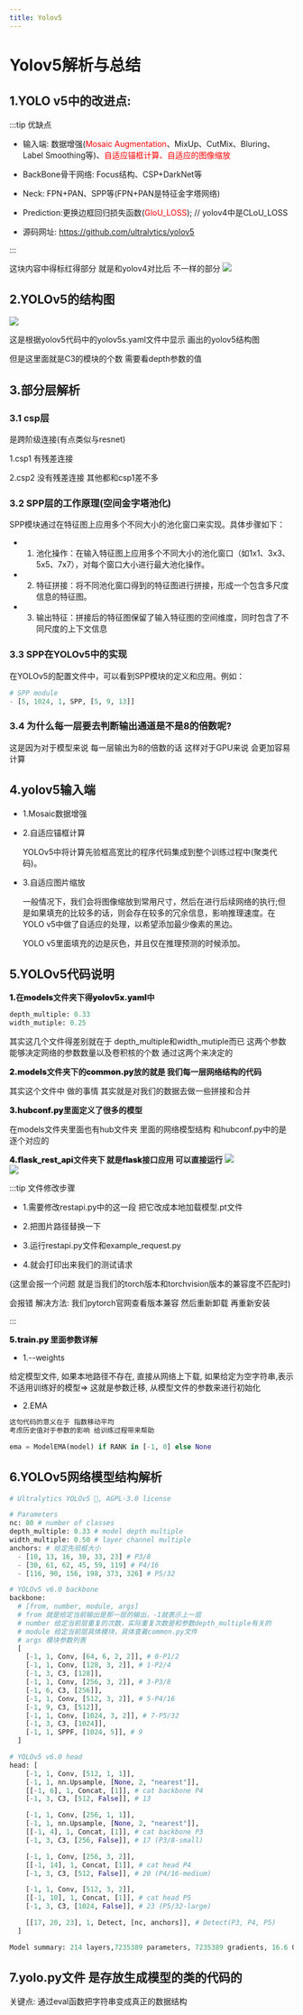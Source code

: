 ```yaml
---
title: Yolov5
---
```

# Yolov5解析与总结
## 1.YOLO v5中的改进点:
:::tip 优缺点
* 输入端: 数据增强(<span style="color:red">Mosaic Augmentation</span>、MixUp、CutMix、Bluring、Label Smoothing等)、<span style="color:red">自适应锚框计算、自适应的图像缩放</span>

* BackBone骨干网络: Focus结构、CSP+DarkNet等

* Neck: FPN+PAN、SPP等(FPN+PAN是特征金字塔网络)

* Prediction:更换边框回归损失函数(<span style="color:red">GloU_LOSS</span>); // yolov4中是CLoU_LOSS

* 源码网址: https://github.com/ultralytics/yolov5

:::

这块内容中得标红得部分 就是和yolov4对比后 不一样的部分
<img src="/yolov4.png"/>

## 2.YOLOv5的结构图
<img src="/yolov5简易结构.png"/>

这是根据yolov5代码中的yolov5s.yaml文件中显示 画出的yolov5结构图

但是这里面就是C3的模块的个数 需要看depth参数的值

## 3.部分层解析
### 3.1 csp层
是跨阶级连接(有点类似与resnet)

1.csp1 有残差连接

2.csp2 没有残差连接 其他都和csp1差不多

### 3.2 SPP层的工作原理(空间金字塔池化)

SPP模块通过在特征图上应用多个不同大小的池化窗口来实现。具体步骤如下：

* 1. 池化操作：在输入特征图上应用多个不同大小的池化窗口（如1x1、3x3、5x5、7x7），对每个窗口大小进行最大池化操作。

* 2. 特征拼接：将不同池化窗口得到的特征图进行拼接，形成一个包含多尺度信息的特征图。

* 3. 输出特征：拼接后的特征图保留了输入特征图的空间维度，同时包含了不同尺度的上下文信息

### 3.3 SPP在YOLOv5中的实现
在YOLOv5的配置文件中，可以看到SPP模块的定义和应用。例如：

```python
# SPP module
- [5, 1024, 1, SPP, [5, 9, 13]]

```

### 3.4 为什么每一层要去判断输出通道是不是8的倍数呢?

这是因为对于模型来说 每一层输出为8的倍数的话 这样对于GPU来说 会更加容易计算

## 4.yolov5输入端
* 1.Mosaic数据增强

* 2.自适应锚框计算

  YOLOv5中将计算先验框高宽比的程序代码集成到整个训练过程中(聚类代码)。

* 3.自适应图片缩放

  一般情况下，我们会将图像缩放到常用尺寸，然后在进行后续网络的执行;但是如果填充的比较多的话，则会存在较多的冗余信息，影响推理速度。在YOLO v5中做了自适应的处理，以希望添加最少像素的黑边。

  YOLO v5里面填充的边是灰色，并且仅在推理预测的时候添加。

## 5.YOLOv5代码说明

<span style="font-weight: 900">1.在models文件夹下得yolov5x.yaml中</span>

```python
depth_multiple: 0.33
width_mutiple: 0.25
```

其实这几个文件得差别就在于 depth_multiple和width_mutiple而已 
这两个参数能够决定网络的参数数量以及卷积核的个数 通过这两个来决定的

<span style="font-weight: 900">2.models文件夹下的common.py放的就是 我们每一层网络结构的代码</span>

其实这个文件中 做的事情 其实就是对我们的数据去做一些拼接和合并

<span style="font-weight: 900">3.hubconf.py里面定义了很多的模型</span>

在models文件夹里面也有hub文件夹 里面的网络模型结构 和hubconf.py中的是逐个对应的

<span style="font-weight: 900">4.flask_rest_api文件夹下 就是flask接口应用 可以直接运行</span>
<img src="/flaskapi1.png"/>
<br />
<img src="/flaskapi2.png"/>


:::tip 文件修改步骤

* 1.需要修改restapi.py中的这一段 把它改成本地加载模型.pt文件

* 2.把图片路径替换一下 

* 3.运行restapi.py文件和example_request.py

* 4.就会打印出来我们的测试请求

(这里会报一个问题 就是当我们的torch版本和torchvision版本的兼容度不匹配时)

会报错 解决方法: 我们pytorch官网查看版本兼容 然后重新卸载 再重新安装

:::

<span style="font-weight: 900">5.train.py 里面参数详解</span>

* 1.--weights

给定模型文件, 如果本地路径不存在, 直接从网络上下载, 如果给定为空字符串,表示不适用训练好的模型=> 这就是参数迁移, 从模型文件的参数来进行初始化

* 2.EMA
```python
这句代码的意义在于 指数移动平均
考虑历史值对于参数的影响 给训练过程带来帮助

ema = ModelEMA(model) if RANK in [-1, 0] else None

```

## 6.YOLOv5网络模型结构解析
```python
# Ultralytics YOLOv5 🚀, AGPL-3.0 license

# Parameters
nc: 80 # number of classes
depth_multiple: 0.33 # model depth multiple
width_multiple: 0.50 # layer channel multiple
anchors: # 给定先验框大小
  - [10, 13, 16, 30, 33, 23] # P3/8
  - [30, 61, 62, 45, 59, 119] # P4/16
  - [116, 90, 156, 198, 373, 326] # P5/32

# YOLOv5 v6.0 backbone
backbone:
  # [from, number, module, args]
  # from 就是给定当前输出是那一层的输出，-1就表示上一层
  # number 给定当前层重复的次数，实际重复次数是和参数depth_multiple有关的
  # module 给定当前层具体模块，具体查着common.py文件
  # args 模块参数列表
  [
    [-1, 1, Conv, [64, 6, 2, 2]], # 0-P1/2
    [-1, 1, Conv, [128, 3, 2]], # 1-P2/4
    [-1, 3, C3, [128]],
    [-1, 1, Conv, [256, 3, 2]], # 3-P3/8
    [-1, 6, C3, [256]],
    [-1, 1, Conv, [512, 3, 2]], # 5-P4/16
    [-1, 9, C3, [512]],
    [-1, 1, Conv, [1024, 3, 2]], # 7-P5/32
    [-1, 3, C3, [1024]],
    [-1, 1, SPPF, [1024, 5]], # 9
  ]

# YOLOv5 v6.0 head
head: [
    [-1, 1, Conv, [512, 1, 1]],
    [-1, 1, nn.Upsample, [None, 2, "nearest"]],
    [[-1, 6], 1, Concat, [1]], # cat backbone P4
    [-1, 3, C3, [512, False]], # 13

    [-1, 1, Conv, [256, 1, 1]],
    [-1, 1, nn.Upsample, [None, 2, "nearest"]],
    [[-1, 4], 1, Concat, [1]], # cat backbone P3
    [-1, 3, C3, [256, False]], # 17 (P3/8-small)

    [-1, 1, Conv, [256, 3, 2]],
    [[-1, 14], 1, Concat, [1]], # cat head P4
    [-1, 3, C3, [512, False]], # 20 (P4/16-medium)

    [-1, 1, Conv, [512, 3, 2]],
    [[-1, 10], 1, Concat, [1]], # cat head P5
    [-1, 3, C3, [1024, False]], # 23 (P5/32-large)

    [[17, 20, 23], 1, Detect, [nc, anchors]], # Detect(P3, P4, P5)
  ]

Model summary: 214 layers,7235389 parameters, 7235389 gradients, 16.6 GFLOPs
```


## 7.yolo.py文件 是存放生成模型的类的代码的

关键点: 通过eval函数把字符串变成真正的数据结构